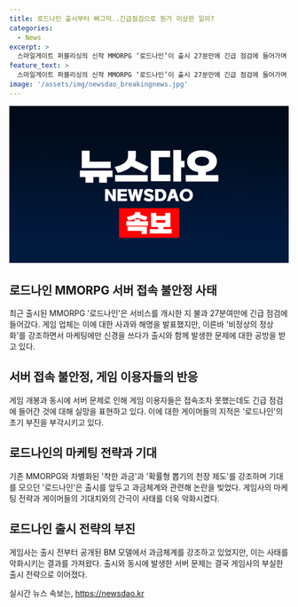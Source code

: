 ```yaml
---
title: 로드나인 출시부터 삐그덕..긴급점검으로 뭔가 이상한 일이?
categories:
  - News
excerpt: >
  스마일게이트 퍼블리싱의 신작 MMORPG ‘로드나인’이 출시 27분만에 긴급 점검에 들어가며 많은 게이머들의 불만을 샀다. 서버 불안정으로 접속을 못한 게이머들은 마케팅에 공을 들인 만큼 서버 관리를 비판했다. ‘로드나인’은 이전에 공개된 과금체계와 달리 출시 후 긴급 점검으로 먼저 나섰다. 게이머들은 이에 실망을 토로했고, ‘로드나인’의 운영 부족에 대한 우려가 더해지고 있다.
feature_text: >
  스마일게이트 퍼블리싱의 신작 MMORPG ‘로드나인’이 출시 27분만에 긴급 점검에 들어가며 많은 게이머들의 불만을 샀다. 서버 불안정으로 접속을 못한 게이머들은 마케팅에 공을 들인 만큼 서버 관리를 비판했다. ‘로드나인’은 이전에 공개된 과금체계와 달리 출시 후 긴급 점검으로 먼저 나섰다. 게이머들은 이에 실망을 토로했고, ‘로드나인’의 운영 부족에 대한 우려가 더해지고 있다.
image: '/assets/img/newsdao_breakingnews.jpg'
---
```


<p><img src="/assets/img/newsdao_breakingnews.jpg" alt="cryptoinkorea 속보" /></p>

<h2 data-ke-size="size26">로드나인 MMORPG 서버 접속 불안정 사태</h2>

<p data-ke-size="size16">최근 출시된 MMORPG '로드나인'은 서비스를 개시한 지 불과 27분여만에 긴급 점검에 들어갔다. 게임 업체는 이에 대한 사과와 해명을 발표했지만, 이른바 '비정상의 정상화'를 강조하면서 마케팅에만 신경을 쓰다가 출시와 함께 발생한 문제에 대한 공방을 받고 있다.</p>

<h2 data-ke-size="size26">서버 접속 불안정, 게임 이용자들의 반응</h2>

<p data-ke-size="size16">게임 개봉과 동시에 서버 문제로 인해 게임 이용자들은 접속조차 못했는데도 긴급 점검에 들어간 것에 대해 실망을 표현하고 있다. 이에 대한 게이머들의 지적은 '로드나인'의 초기 부진을 부각시키고 있다.</p>

<h2 data-ke-size="size26">로드나인의 마케팅 전략과 기대</h2>

<p data-ke-size="size16">기존 MMORPG와 차별화된 '착한 과금'과 '확률형 뽑기의 천장 제도'를 강조하며 기대를 모으던 '로드나인'은 출시를 앞두고 과금체계와 관련해 논란을 빚었다. 게임사의 마케팅 전략과 게이머들의 기대치와의 간극이 사태를 더욱 악화시켰다.</p>

<h2 data-ke-size="size26">로드나인 출시 전략의 부진</h2>

<p data-ke-size="size16">게임사는 출시 전부터 공개된 BM 모델에서 과금체계를 강조하고 있었지만, 이는 사태를 악화시키는 결과를 가져왔다. 출시와 동시에 발생한 서버 문제는 결국 게임사의 부실한 출시 전략으로 이어졌다.</p>
실시간 뉴스 속보는, <a href="https://newsdao.kr" rel="dofollow">https://newsdao.kr</a>


